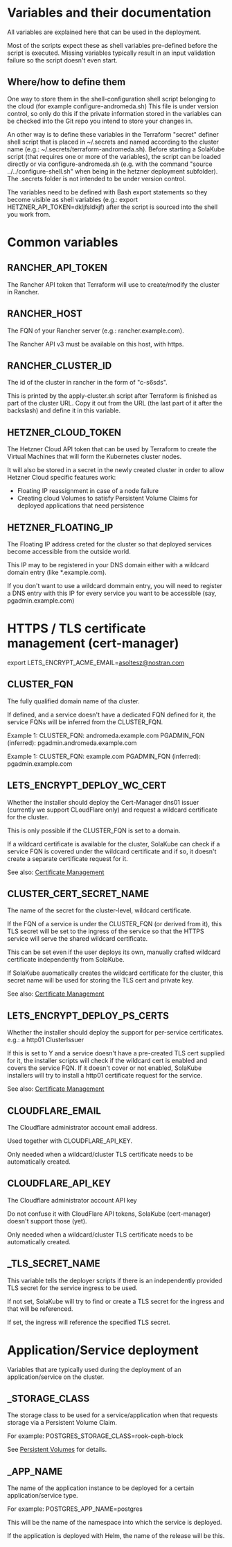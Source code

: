 # Variables and their documentation
 
All variables are explained here that can be used in the deployment.

Most of the scripts expect these as shell variables pre-defined before the script is executed. Missing variables typically result in an input validation failure so the script doesn't even start. 

## Where/how to define them 

One way to store them in the shell-configuration shell script belonging to the cloud (for example configure-andromeda.sh) This file is under version control, so only do this if the private information stored in  the variables can be checked into the Git repo you intend to store your changes in.

An other way is to define these variables in the Terraform "secret" definer shell script that is placed in ~/.secrets and named according to the cluster name (e.g.: ~/.secrets/terraform-andromeda.sh). Before starting a SolaKube script (that requires one or more of the variables), the script can be loaded directly or via configure-andromeda.sh (e.g. with the command "source ../../configure-shell.sh" when being in the hetzner deployment subfolder). The .secrets folder is not intended to be under version control.


The variables need to be defined with Bash export statements so they become visible as shell variables (e.g.: export HETZNER_API_TOKEN=dkljfsldkjf) after the script is sourced into the shell you work from.

# Common variables

## RANCHER_API_TOKEN

The Rancher API token that Terraform will use to create/modify the cluster in Rancher. 

## RANCHER_HOST

The FQN of your Rancher server (e.g.: rancher.example.com). 

The Rancher API v3 must be available on this host, with https.

## RANCHER_CLUSTER_ID

The id of the cluster in rancher in the form of "c-s6sds". 

This is printed by the apply-cluster.sh script after Terraform is finished as part of the cluster URL. Copy it out from the URL (the last part of it after the backslash) and define it in this variable.

## HETZNER_CLOUD_TOKEN

The Hetzner Cloud API token that can be used by Terraform to create the Virtual Machines that will form the Kubernetes cluster nodes.

It will also be stored in a secret in the newly created cluster in order to allow Hetzner Cloud specific features work:
- Floating IP reassignment in case of a node failure
- Creating cloud Volumes to satisfy Persistent Volume Claims for deployed applications that need persistence

## HETZNER_FLOATING_IP

The Floating IP address creted for the cluster so that deployed services become accessible from the outside world.

This IP may to be registered in your DNS domain either with a wildcard domain entry (like *.example.com).

If you don't want to use a wildcard dommain entry, you will need to register a DNS entry with this IP for every service you want to be accessible (say, pgadmin.example.com)    

# HTTPS / TLS certificate management (cert-manager)

export LETS_ENCRYPT_ACME_EMAIL=asoltesz@nostran.com


## CLUSTER_FQN

The fully qualified domain name of tha cluster. 

If defined, and a service doesn't have a dedicated FQN defined for it, the service FQNs will be inferred from the CLUSTER_FQN.

Example 1: 
CLUSTER_FQN: andromeda.example.com
PGADMIN_FQN (inferred): pgadmin.andromeda.example.com

Example 1: 
CLUSTER_FQN: example.com
PGADMIN_FQN (inferred): pgadmin.example.com

## LETS_ENCRYPT_DEPLOY_WC_CERT

Whether the installer should deploy the Cert-Manager dns01 issuer (currently we support CLoudFlare only) and request a wildcard certificate for the cluster.

This is only possible if the CLUSTER_FQN is set to a domain.

If a wildcard certificate is available for the cluster, SolaKube can check if a service FQN is covered under the wildcard certificate and if so, it doesn't create a separate certificate request for it.

See also: [Certificate Management](certificate-management.md)

## CLUSTER_CERT_SECRET_NAME

The name of the secret for the cluster-level, wildcard certificate.

If the FQN of a service is under the CLUSTER_FQN (or derived from it), this TLS secret will be set to the ingress of the service so that the HTTPS service will serve the shared wildcard certificate.

This can be set even if the user deploys its own, manually crafted wildcard certificate independently from SolaKube.

If SolaKube auomatically creates the wildcard certificate for the cluster, this secret name will be used for storing the TLS cert and private key.
 
 See also: [Certificate Management](certificate-management.md)
 
 ## LETS_ENCRYPT_DEPLOY_PS_CERTS
 
 Whether the installer should deploy the support for per-service certificates.
 e.g.: a http01 ClusterIssuer
 
 If this is set to Y and a service doesn't have a pre-created TLS cert supplied for it, the installer scripts will check if the wildcard cert is enabled and covers the service FQN. If it doesn't cover or not enabled, SolaKube installers will try to install a http01 certificate request for the service.
 
 See also: [Certificate Management](certificate-management.md)

## CLOUDFLARE_EMAIL

The Cloudflare administrator account email address.

Used together with CLOUDFLARE_API_KEY.

Only needed when a wildcard/cluster TLS certificate needs to be automatically created.

## CLOUDFLARE_API_KEY

The Cloudflare administrator account API key

Do not confuse it with CloudFlare API tokens, SolaKube (cert-manager) doesn't support those (yet).

Only needed when a wildcard/cluster TLS certificate needs to be automatically created.

## <SERVICE>_TLS_SECRET_NAME

This variable tells the deployer scripts if there is an independently provided TLS secret for the service ingress to be used.

If not set, SolaKube will try to find or create a TLS secret for the ingress and that will be referenced.

If set, the ingress will reference the specified TLS secret.

# Application/Service deployment

Variables that are typically used during the deployment of an application/service on the cluster.

## <SERVICE>_STORAGE_CLASS

The storage class to be used for a service/application when that requests storage via a Persistent Volume Claim.

For example: POSTGRES_STORAGE_CLASS=rook-ceph-block

See [Persistent Volumes](persistent-volumes.md) for details.

## <SERVICE>_APP_NAME

The name of the application instance to be deployed for a certain application/service type.

For example: POSTGRES_APP_NAME=postgres

This will be the name of the namespace into which the service is deployed.

If the application is deployed with Helm, the name of the release will be this.

